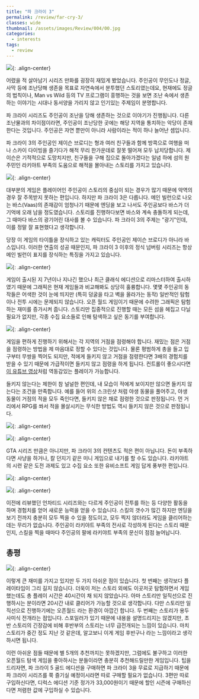```yaml
---
title: "파 크라이 3"
permalink: /review/far-cry-3/
classes: wide
thumbnail: /assets/images/Review/004/00.jpg
categories:
  - interests
tags:
  - review
---
```


![](/assets/images/Review/004/00.jpg){: .align-center}

어렸을 적 살아남기 시리즈 만화를 굉장히 재밌게 봤었습니다. 주인공이 무인도나 정글, 사막 등에 조난당해 생존을 목표로 자연속에서 분투했던 스토리였는데요, 현재에도 정글의 법칙이나, Man vs Wild 등의 TV 프로그램이 흥행하는 것을 보면 조난 속에서 생존하는 이야기는 시대나 동서양을 가리지 않고 인기있는 주제임이 분명합니다.

파 크라이 시리즈도 주인공이 조난을 당해 생존하는 것으로 이야기가 진행됩니다. 다른 조난물과의 차이점이라면, 주인공이 조난당한 곳에는 해당 지역을 통치하는 악당이 존재한다는 것입니다. 주인공은 자연 뿐만이 아니라 사람이라는 적이 하나 늘어난 셈입니다.

파 크라이 3의 주인공인 제이슨 브로디는 형과 여러 친구들과 함께 방콕으로 여행을 떠나 스카이 다이빙을 즐기다가 해적 무리 한가운데로 잘못 떨어져 모두 납치당합니다. 제이슨은 기적적으로 도망치지만, 친구들을 구해 집으로 돌아가겠다는 일념 하에 섬의 원주민인 라키야트 부족의 도움으로 해적을 몰아내는 스토리를 가지고 있습니다.

![](/assets/images/Review/004/01.jpg){: .align-center}

대부분의 게임은 플레이어인 주인공이 스토리의 중심이 되는 경우가 많기 때문에 악역의 경우 잘 주목받지 못하는 편입니다. 하지만 파 크라이 3은 다릅니다. 메인 빌런으로 나오는 바스(Vaas)의 존재감이 엄청나기 때문에 엔딩을 보고 나서도 주인공보다 바스가 더 기억에 오래 남을 정도였습니다. 스토리를 진행하다보면 바스와 계속 충돌하게 되는데, 그 때마다 바스의 광기어린 대사를 볼 수 있습니다. 파 크라이 3의 주제는 "광기"인데, 이를 정말 잘 표현했다고 생각합니다.

당장 이 게임의 타이틀을 장식하고 있는 캐릭터도 주인공인 제이슨 브로디가 아니라 바스입니다. 이러한 연출의 성공 때문인지, 파 크라이 3 이후의 정식 넘버링 시리즈는 항상 메인 빌런이 표지를 장식하는 특징을 가지고 있습니다.

![](/assets/images/Review/004/02.jpg){: .align-center}

게임이 출시된 지 7년이나 지나긴 했으나 최근 클래식 에디션으로 리마스터하여 출시하였기 때문에 그래픽은 현재 게임들과 비교해봐도 상당히 훌륭합니다. 몇몇 주인공의 동작들은 어색한 것이 눈에 띄지만 (특히 덩굴을 타고 벽을 올라가는 동작) 일반적인 탐험이나 전투 시에는 문제되지 않습니다. 오픈 월드 게임이기 때문에 수려한 그래픽은 탐험하는 재미를 증가시켜 줍니다. 스토리만 집중적으로 진행할 때는 모든 섬을 헤집고 다닐 필요가 없지만, 각종 수집 요소들로 인해 탐색하고 싶은 동기를 부여합니다.

![](/assets/images/Review/004/03.jpg){: .align-center}

게임을 편하게 진행하기 위해서는 각 지역의 거점을 점령해야 합니다. 재밌는 점은 거점을 점령하는 방법을 제 마음대로 정할 수 있다는 것입니다. 물론 평범하게 총을 들고 입구부터 무쌍을 찍어도 되지만, 적에게 들키지 않고 거점을 점령한다면 3배의 경험치를 받을 수 있기 때문에 가급적이면 들키지 않고 점령을 하게 됩니다. 컨트롤이 좋으시다면 [이 유튜브 영상](https://www.youtube.com/watch?v=SHxZmnGorsc)처럼 역동감있는 플레이가 가능합니다.

들키지 않는다는 제한이 참 널널한 편인데, 내 모습이 적에게 보이지만 않으면 들키지 않는다는 조건을 만족합니다. 예를 들어 위의 스크린샷 처럼 야생 동물을 풀어주고, 야생 동물이 거점의 적을 모두 죽인다면, 들키지 않은 채로 점령한 것으로 판정됩니다. 먼 거리에서 RPG를 쏴서 적을 몰살시키는 무식한 방법도 역시 들키지 않은 것으로 판정됩니다.

![](/assets/images/Review/004/04.jpg){: .align-center}

![](/assets/images/Review/004/05.jpg){: .align-center}

GTA 시리즈 만큼은 아니지만, 파 크라이 3의 컨텐츠도 적은 편이 아닙니다. 돈이 부족하다면 사냥을 하거나, 칼 던지기 같은 미니 게임으로 내기를 할 수도 있습니다. 라키야트의 시련 같은 도전 과제도 있고 수집 요소 또한 유비소프트 게임 답게 풍부한 편입니다.

![](/assets/images/Review/004/06.jpg){: .align-center}

![](/assets/images/Review/004/07.jpg){: .align-center}

이전에 리뷰했던 언차티드 시리즈와는 다르게 주인공이 전투를 하는 등 다양한 활동을 하며 경험치를 얻어 새로운 능력을 얻을 수 있습니다. 스킬의 갯수가 많긴 하지만 엔딩을 보기 전까지 충분히 모두 찍을 수 있을 정도이고, 모두 찍지 않더라도 게임을 클리어하는데는 무리가 없습니다. 주인공이 라키야트 부족의 전사로 각성하게 된다는 스토리 때문인지, 스킬을 찍을 때마다 주인공의 팔에 라키야트 부족의 문신이 점점 늘어납니다.

## 총평

![](/assets/images/Review/004/08.png){: .align-center}

이렇게 큰 재미를 가지고 있지만 두 가지 아쉬운 점이 있습니다. 첫 번째는 생각보다 플레이타임이 그리 길지 않습니다. 더욱이 저는 스토리 외에도 이곳저곳 탐험하면서 게임했는데도 총 플레이 시간은 40시간이 채 되지 않았습니다. 아마 스토리만 일직선으로 진행하시는 분이라면 20시간 내로 클리어가 가능할 것으로 생각합니다. 다만 스토리만 일직선으로 진행하기에는 오픈월드 라는 환경이 아깝긴 합니다. 두 번째는 스토리가 용두사미식 전개라는 점입니다. 스포일러가 있기 때문에 내용을 설명드리지는 않겠지만, 초반 스토리의 긴장감에 비해 후반부의 스토리는 너무 급전개되는 느낌이 있습니다. 마치 스토리가 중간 정도 지난 것 같은데, 알고보니 이게 게임 후반구나 라는 느낌이라고 생각하시면 됩니다.

이런 아쉬운 점들 때문에 별 5개의 추천까지는 못하겠지만, 그럼에도 불구하고 이러한 오픈월드 탐색 게임을 좋아하시는 분들이라면 충분히 추천해드릴만한 게임입니다. 팁을 드리자면, 파 크라이 5 골드 에디션을 구매하면 파 크라이 3을 무료로 지급하기 때문에 파 크라이 시리즈를 쭉 즐기실 예정이시라면 따로 구매할 필요가 없습니다. 3편만 따로 구입하신다면, 디럭스 에디션 기준 정가가 33,000원이기 때문에 할인 시즌에 구매하신다면 저렴한 값에 구입하실 수 있습니다.